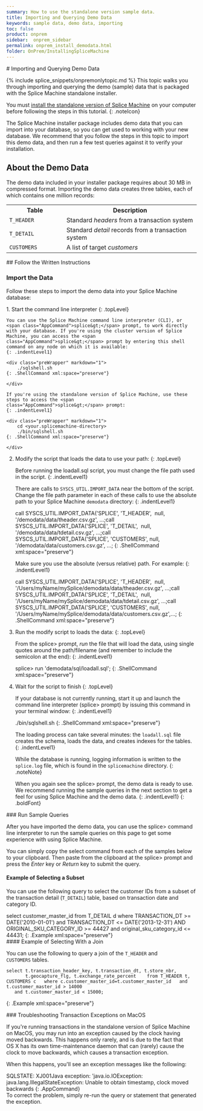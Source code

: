 ```yaml
---
summary: How to use the standalone version sample data.
title: Importing and Querying Demo Data
keywords: sample data, demo data, importing
toc: false
product: onprem
sidebar:  onprem_sidebar
permalink: onprem_install_demodata.html
folder: OnPrem/InstallingSpliceMachine
---
```

<section>
<div class="TopicContent" data-swiftype-index="true" markdown="1">
# Importing and Querying Demo Data

{% include splice_snippets/onpremonlytopic.md %}
This topic walks you through importing and querying the demo
(sample) data that is packaged with the Splice Machine standalone
installer.

You must [install the standalone version of
Splice Machine](onprem_install_standalone.html) on your computer before
following the steps in this tutorial.
{: .noteIcon}

The Splice Machine installer package includes demo data that you can
import into your database, so you can get used to working with your new
database. We recommend that you follow the steps in this topic to import
this demo data, and then run a few test queries against it to verify
your installation.

## About the Demo Data

The demo data included in your installer package requires about 30 MB in
compressed format. Importing the demo data creates three tables, each of
which contains one million records:

<table summary="Sample data tables">
                <col width="112px" />
                <col width="70%" />
                <tbody>
                    <tr>
                        <th>Table</th>
                        <th>Description</th>
                    </tr>
                    <tr>
                        <td><code>T_HEADER</code>
                        </td>
                        <td>Standard <em>headers</em> from a transaction system</td>
                    </tr>
                    <tr>
                        <td><code>T_DETAIL</code>
                        </td>
                        <td>Standard <em>detail</em> records from a transaction system</td>
                    </tr>
                    <tr>
                        <td><code>CUSTOMERS</code>
                        </td>
                        <td>A list of target <em>customers</em></td>
                    </tr>
                </tbody>
            </table>
## Follow the Written Instructions

### Import the Data

Follow these steps to import the demo data into your Splice Machine
database:

<div class="opsStepsList" markdown="1">
1.  Start the command line interpreter
    {: .topLevel}
    
    You can use the Splice Machine command line interpreter (CLI), or
    <span class="AppCommand">splice&gt;</span> prompt, to work directly
    with your database. If you're using the cluster version of Splice
    Machine, you can access the <span
    class="AppCommand">splice&gt;</span> prompt by entering this shell
    command on any node on which it is available:
    {: .indentLevel1}
    
    <div class="preWrapper" markdown="1">
        ./sqlshell.sh
    {: .ShellCommand xml:space="preserve"}
    
    </div>
    
    If you're using the standalone version of Splice Machine, use these
    steps to access the <span
    class="AppCommand">splice&gt;</span> prompt:
    {: .indentLevel1}
    
    <div class="preWrapper" markdown="1">
        cd <your.splicemachine-directory>
        ./bin/sqlshell.sh
    {: .ShellCommand xml:space="preserve"}
    
    </div>

2.  Modify the script that loads the data to use your path:
    {: .topLevel}
    
    Before running the <span class="AppCommand">loadall.sql</span>
    script, you must change the file path used in the script.
    {: .indentLevel1}
    
    There are calls to `SYSCS_UTIL.IMPORT_DATA` near the bottom of the
    script. Change the file path parameter in each of these calls to use
    the absolute path to your Splice Machine `demodata` directory:
    {: .indentLevel1}
    
    <div class="preWrapperWide" markdown="1">
        call SYSCS_UTIL.IMPORT_DATA('SPLICE', 'T_HEADER',  null, '<yourPath>/demodata/data/theader.csv.gz', ...;call SYSCS_UTIL.IMPORT_DATA('SPLICE', 'T_DETAIL',  null, '<yourPath>/demodata/data/tdetail.csv.gz', ...;call SYSCS_UTIL.IMPORT_DATA('SPLICE', 'CUSTOMERS', null, '<yourPath>/demodata/data/customers.csv.gz', ...;
    {: .ShellCommand xml:space="preserve"}
    
    </div>
    
    Make sure you use the absolute (versus relative) path. For example:
    {: .indentLevel1}
    
    <div class="preWrapperWide" markdown="1">
        call SYSCS_UTIL.IMPORT_DATA('SPLICE', 'T_HEADER',  null, '/Users/myName/mySplice/demodata/data/theader.csv.gz', ...;call SYSCS_UTIL.IMPORT_DATA('SPLICE', 'T_DETAIL',  null, '/Users/myName/mySplice/demodata/data/tdetail.csv.gz', ...;call SYSCS_UTIL.IMPORT_DATA('SPLICE', 'CUSTOMERS', null, '/Users/myName/mySplice/demodata/data/customers.csv.gz',...;
    {: .ShellCommand xml:space="preserve"}
    
    </div>

3.  Run the modify script to loads the data:
    {: .topLevel}
    
    From the <span class="AppCommand">splice&gt;</span> prompt, *run*
    the file that will load the data, using single quotes around the
    path/filename (and remember to include the semicolon at the end):
    {: .indentLevel1}
    
    <div class="preWrapper" markdown="1">
        splice> run 'demodata/sql/loadall.sql';
    {: .ShellCommand xml:space="preserve"}
    
    </div>

4.  Wait for the script to finish
    {: .topLevel}
    
    If your database is not currently running, start it up and launch
    the command line interpreter (<span
    class="AppCommand">splice&gt;</span> prompt) by issuing this command
    in your terminal window:
    {: .indentLevel1}
    
    <div class="preWrapper" markdown="1">
        ./bin/sqlshell.sh
    {: .ShellCommand xml:space="preserve"}
    
    </div>
    
    The loading process can take several minutes: the `loadall.sql` file
    creates the schema, loads the data, and creates indexes for the
    tables.
    {: .indentLevel1}
    
    While the database is running, logging information is written to the
    `splice.log` file, which is found in the `splicemachine` directory.
    {: .noteNote}
    
    When you again see the <span class="AppCommand">splice&gt;</span>
    prompt, the demo data is ready to use. We recommend running the
    sample queries in the next section to get a feel for using Splice
    Machine and the demo data.
    {: .indentLevel1}
{: .boldFont}

</div>
### Run Sample Queries

After you have imported the demo data, you can use the <span
class="AppCommand">splice&gt;</span> command line interpreter to run the
sample queries on this page to get some experience with using Splice
Machine.

You can simply copy the select command from each of the samples below to
your clipboard. Then paste from the clipboard at the <span
class="AppCommand">splice&gt;</span> prompt and press the *Enter* key or
*Return* key to submit the query.

#### Example of Selecting a Subset

You can use the following query to select the customer IDs from a subset
of the transaction detail (`T_DETAIL`) table, based on transaction date
and category ID.

<div class="preWrapperWide" markdown="1">
    select customer_master_id
       from T_DETAIL d
       where TRANSACTION_DT >= DATE('2010-01-01')
          and TRANSACTION_DT <= DATE('2013-12-31')
          AND ORIGINAL_SKU_CATEGORY_ID >= 44427
          and original_sku_category_id <= 44431;
{: .Example xml:space="preserve"}

</div>
#### Example of Selecting With a Join 

You can use the following to query a join of the `T_HEADER` and
`CUSTOMERS` tables.

<div class="preWrapperWide" markdown="1">
    
    select t.transaction_header_key, t.transaction_dt, t.store_nbr,
           t.geocapture_flg, t.exchange_rate_percent    from T_HEADER t, CUSTOMERS c   where c.customer_master_id=t.customer_master_id   and t.customer_master_id > 14000
       and t.customer_master_id < 15000;
{: .Example xml:space="preserve"}

</div>
### Troubleshooting Transaction Exceptions on MacOS

If you're running transactions in the standalone version of
Splice Machine on MacOS, you may run into an exception caused by the
clock having moved backwards. This happens only rarely, and is due to
the fact that OS X has its own time-maintenance daemon that can (rarely)
cause the clock to move backwards, which causes a transaction exception.

When this happens, you'll see an exception messages like the following:

<div class="preWrapperWide" markdown="1">
    SQLSTATE: XJ001Java exception: 'java.io.IOException: java.lang.IllegalStateException: Unable to obtain timestamp, clock moved backwards
{: .AppCommand}

</div>
To correct the problem, simply re-run the query or statement that
generated the exception.

</div>
</section>

